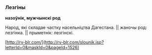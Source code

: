 ### Лезгіны
**назоўнік, мужчынскі род**

Народ, які складае частку насельніцтва Дагестана. || жаночы род: лезгінка. || прыметнік: лезгінскі.

<a rel="author">[http://rv-blr.com/](http://rv-blr.com/slounik.jsp?letterId=0&maskId=0&pageId=1526)</a>
